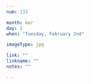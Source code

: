 ```yaml
---
num: 132

month: mar
day: 2
when: "Tuesday, February 2nd"

imageType: jpg

link: ""
linkname: ""
notes: ""

---
```


